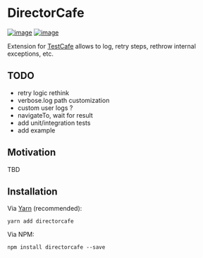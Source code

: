 DirectorCafe
============

[![image](https://img.shields.io/travis/DmitryFillo/directorcafe/master.svg)](https://travis-ci.org/DmitryFillo/directorcafe.svg?branch=master)
[![image](https://img.shields.io/coveralls/DmitryFillo/directorcafe/master.svg)](https://coveralls.io/github/DmitryFillo/directorcafe?branch=master)

Extension for [TestCafe](https://github.com/DevExpress/testcafe) allows to log, retry steps, rethrow internal exceptions, etc.

TODO
----

* retry logic rethink
* verbose.log path customization
* custom user logs ?
* navigateTo, wait for result
* add unit/integration tests
* add example

Motivation
----------

TBD

Installation
------------

Via [Yarn](https://yarnpkg.com/en/) (recommended):

``` sourceCode
yarn add directorcafe
```

Via NPM:

``` sourceCode
npm install directorcafe --save
```

